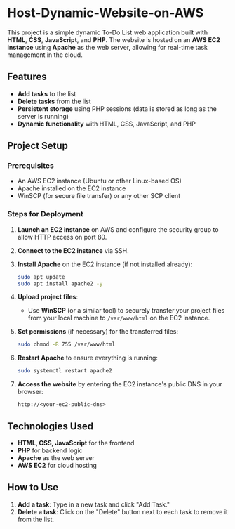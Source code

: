 # Host-Dynamic-Website-on-AWS

This project is a simple dynamic To-Do List web application built with **HTML**, **CSS**, **JavaScript**, and **PHP**. The website is hosted on an **AWS EC2 instance** using **Apache** as the web server, allowing for real-time task management in the cloud.

## Features

- **Add tasks** to the list
- **Delete tasks** from the list
- **Persistent storage** using PHP sessions (data is stored as long as the server is running)
- **Dynamic functionality** with HTML, CSS, JavaScript, and PHP

## Project Setup

### Prerequisites

- An AWS EC2 instance (Ubuntu or other Linux-based OS)
- Apache installed on the EC2 instance
- WinSCP (for secure file transfer) or any other SCP client

### Steps for Deployment

1. **Launch an EC2 instance** on AWS and configure the security group to allow HTTP access on port 80.
2. **Connect to the EC2 instance** via SSH.
3. **Install Apache** on the EC2 instance (if not installed already):
    ```bash
    sudo apt update
    sudo apt install apache2 -y
    ```

4. **Upload project files**:
    - Use **WinSCP** (or a similar tool) to securely transfer your project files from your local machine to `/var/www/html` on the EC2 instance.

5. **Set permissions** (if necessary) for the transferred files:
    ```bash
    sudo chmod -R 755 /var/www/html
    ```

6. **Restart Apache** to ensure everything is running:
    ```bash
    sudo systemctl restart apache2
    ```

7. **Access the website** by entering the EC2 instance's public DNS in your browser:
    ```
    http://<your-ec2-public-dns>
    ```


## Technologies Used

- **HTML, CSS, JavaScript** for the frontend
- **PHP** for backend logic
- **Apache** as the web server
- **AWS EC2** for cloud hosting

## How to Use

1. **Add a task**: Type in a new task and click "Add Task."
2. **Delete a task**: Click on the "Delete" button next to each task to remove it from the list.



